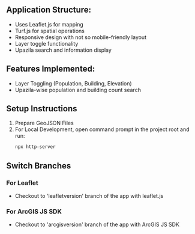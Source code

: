 ## Application Structure:

- Uses Leaflet.js for mapping
- Turf.js for spatial operations
- Responsive design with not so mobile-friendly layout
- Layer toggle functionality
- Upazila search and information display

## Features Implemented:

- Layer Toggling (Population, Building, Elevation)
- Upazila-wise population and building count search

## Setup Instructions
1. Prepare GeoJSON Files
2. For Local Development, open command prompt in the project root and run: 
   ```bash
   npx http-server
   ```

## Switch Branches
### For Leaflet
- Checkout to 'leafletversion' branch of the app with leaflet.js
### For ArcGIS JS SDK
- Checkout to 'arcgisversion' branch of the app with ArcGIS JS SDK
